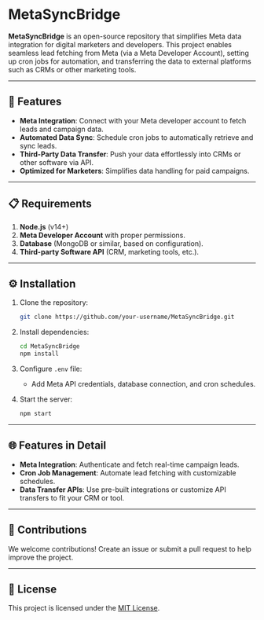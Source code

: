 # MetaSyncBridge

**MetaSyncBridge** is an open-source repository that simplifies Meta data integration for digital marketers and developers. This project enables seamless lead fetching from Meta (via a Meta Developer Account), setting up cron jobs for automation, and transferring the data to external platforms such as CRMs or other marketing tools.

---

## 🚀 Features
- **Meta Integration**: Connect with your Meta developer account to fetch leads and campaign data.
- **Automated Data Sync**: Schedule cron jobs to automatically retrieve and sync leads.
- **Third-Party Data Transfer**: Push your data effortlessly into CRMs or other software via API.
- **Optimized for Marketers**: Simplifies data handling for paid campaigns.

---

## 📋 Requirements
1. **Node.js** (v14+)
2. **Meta Developer Account** with proper permissions.
3. **Database** (MongoDB or similar, based on configuration).
4. **Third-party Software API** (CRM, marketing tools, etc.).

---

## ⚙️ Installation
1. Clone the repository:  
   ```bash
   git clone https://github.com/your-username/MetaSyncBridge.git
   ```
2. Install dependencies:  
   ```bash
   cd MetaSyncBridge
   npm install
   ```
3. Configure `.env` file:  
   - Add Meta API credentials, database connection, and cron schedules.

4. Start the server:  
   ```bash
   npm start
   ```

---

## 🌐 Features in Detail
- **Meta Integration**: Authenticate and fetch real-time campaign leads.
- **Cron Job Management**: Automate lead fetching with customizable schedules.
- **Data Transfer APIs**: Use pre-built integrations or customize API transfers to fit your CRM or tool.

---

## 🤝 Contributions
We welcome contributions! Create an issue or submit a pull request to help improve the project.

---

## 📜 License
This project is licensed under the [MIT License](LICENSE).
